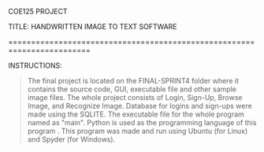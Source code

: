 COE125 PROJECT

TITLE:    HANDWRITTEN IMAGE TO TEXT SOFTWARE

========================================================================

INSTRUCTIONS:
> The final project is located on the FINAL-SPRINT4 folder where it contains the source code, GUI, executable file and other sample image files.
> The whole project consists of Login, Sign-Up, Browse Image, and Recognize Image.  Database for logins and sign-ups were made using the SQLITE.
> The executable file for the whole program named as "main".
> Python is used as the programming language of this program .
> This program was made and run using Ubuntu (for Linux) and Spyder (for Windows).
